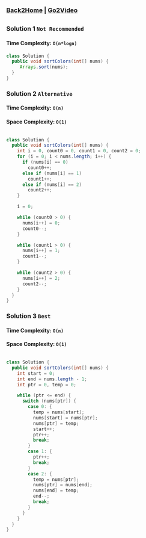 ### [Back2Home](https://github.com/CodingWallah/Arrays-DSA-Coding-Questions) | [Go2Video](#)

##

### Solution 1 `Not Recommended`
#### Time Complexity: `O(n*logn)`

```java
class Solution {
  public void sortColors(int[] nums) {
     Arrays.sort(nums);
  }
}
```

### Solution 2 `Alternative`
#### Time Complexity: `O(n)`
#### Space Complexity: `O(1)`
```java

class Solution {
  public void sortColors(int[] nums) {
    int i = 0, count0 = 0, count1 = 0, count2 = 0;
    for (i = 0; i < nums.length; i++) {
      if (nums[i] == 0)
        count0++;
      else if (nums[i] == 1)
        count1++;
      else if (nums[i] == 2)
        count2++;
    }

    i = 0;

    while (count0 > 0) {
      nums[i++] = 0;
      count0--;
    }

    while (count1 > 0) {
      nums[i++] = 1;
      count1--;
    }

    while (count2 > 0) {
      nums[i++] = 2;
      count2--;
    }
  }
}
```

### Solution 3 `Best`
#### Time Complexity: `O(n)`
#### Space Complexity: `O(1)`

```java

class Solution {
  public void sortColors(int[] nums) {
    int start = 0;
    int end = nums.length - 1;
    int ptr = 0, temp = 0;

    while (ptr <= end) {
      switch (nums[ptr]) {
        case 0: {
          temp = nums[start];
          nums[start] = nums[ptr];
          nums[ptr] = temp;
          start++;
          ptr++;
          break;
        }
        case 1: {
          ptr++;
          break;
        }
        case 2: {
          temp = nums[ptr];
          nums[ptr] = nums[end];
          nums[end] = temp;
          end--;
          break; 
        }
      }
    }
  }
}
```